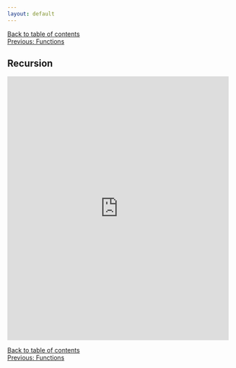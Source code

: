 ```yaml
---
layout: default
---
```


[Back to table of contents](/en)  
[Previous: Functions](/en/3_functions) 

## Recursion

<iframe height="600" frameborder="0" style="width: 100%; overflow: hidden;" src="https://embed.scalafiddle.io/embed?sfid=okXrWZp/8"></iframe>

[Back to table of contents](/en)  
[Previous: Functions](/en/3_functions)